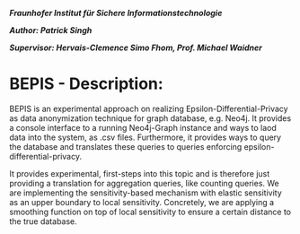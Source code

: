 
***Fraunhofer Institut für Sichere Informationstechnologie***

***Author: Patrick Singh***

***Supervisor: Hervais-Clemence Simo Fhom, Prof. Michael Waidner***


# BEPIS - Description:
BEPIS is an experimental approach on realizing Epsilon-Differential-Privacy as data anonymization technique for
graph database, e.g. Neo4j. It provides a console interface to a running Neo4j-Graph instance and ways to laod data
into the system, as .csv files. Furthermore, it provides ways to query the database and translates these queries to queries
enforcing epsilon-differential-privacy.

It provides experimental, first-steps into this topic and is therefore just providing a translation for aggregation queries, like counting queries. We are implementing the sensitivity-based mechanism with elastic sensitivity as an upper boundary to local sensitivity.
Concretely, we are applying a smoothing function on top of local sensitivity to ensure a certain distance to the true database.

